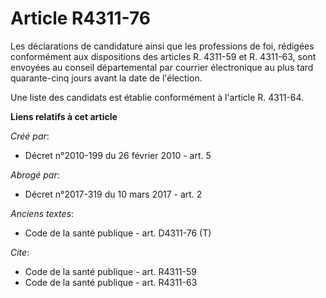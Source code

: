 # Article R4311-76

Les déclarations de candidature ainsi que les professions de foi, rédigées conformément aux dispositions des articles R.
4311-59 et R. 4311-63, sont envoyées au conseil départemental par courrier électronique au plus tard quarante-cinq jours
avant la date de l'élection. 

Une liste des candidats est établie conformément à l'article R. 4311-64.

**Liens relatifs à cet article**

_Créé par_:

  - Décret n°2010-199 du 26 février 2010 - art. 5

_Abrogé par_:

  - Décret n°2017-319 du 10 mars 2017 - art. 2

_Anciens textes_:

  - Code de la santé publique - art. D4311-76 (T)

_Cite_:

  - Code de la santé publique - art. R4311-59
  - Code de la santé publique - art. R4311-63

